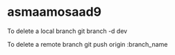 # asmaamosaad9
To delete a local branch    git branch -d dev 

To delete a remote branch    git push origin :branch_name

  


